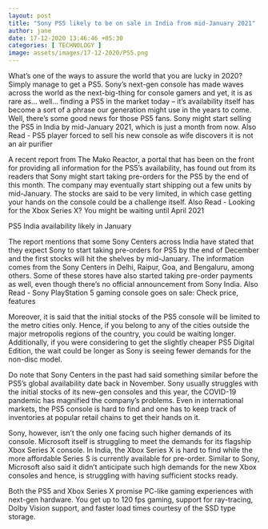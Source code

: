 ```yaml
---
layout: post
title: "Sony PS5 likely to be on sale in India from mid-January 2021"
author: jane 
date: 17-12-2020 13:46:46 +05:30 
categories: [ TECHNOLOGY ] 
image: assets/images/17-12-2020/PS5.png
---
```

What’s one of the ways to assure the world that you are lucky in 2020? Simply manage to get a PS5. Sony’s next-gen console has made waves across the world as the next-big-thing for console gamers and yet, it is as rare as… well… finding a PS5 in the market today – it’s availability itself has become a sort of a phrase our generation might use in the years to come. Well, there’s some good news for those PS5 fans. Sony might start selling the PS5 in India by mid-January 2021, which is just a month from now. Also Read - PS5 player forced to sell his new console as wife discovers it is not an air purifier

A recent report from The Mako Reactor, a portal that has been on the front for providing all information for the PS5’s availability, has found out from its readers that Sony might start taking pre-orders for the PS5 by the end of this month. The company may eventually start shipping out a few units by mid-January. The stocks are said to be very limited, in which case getting your hands on the console could be a challenge itself. Also Read - Looking for the Xbox Series X? You might be waiting until April 2021

PS5 India availability likely in January

The report mentions that some Sony Centers across India have stated that they expect Sony to start taking pre-orders for PS5 by the end of December and the first stocks will hit the shelves by mid-January. The information comes from the Sony Centers in Delhi, Raipur, Goa, and Bengaluru, among others. Some of these stores have also started taking pre-order payments as well, even though there’s no official announcement from Sony India. Also Read - Sony PlayStation 5 gaming console goes on sale: Check price, features

Moreover, it is said that the initial stocks of the PS5 console will be limited to the metro cities only. Hence, if you belong to any of the cities outside the major metropolis regions of the country, you could be waiting longer. Additionally, if you were considering to get the slightly cheaper PS5 Digital Edition, the wait could be longer as Sony is seeing fewer demands for the non-disc model.

Do note that Sony Centers in the past had said something similar before the PS5’s global availability date back in November. Sony usually struggles with the initial stocks of its new-gen consoles and this year, the COVID-19 pandemic has magnified the company’s problems. Even in international markets, the PS5 console is hard to find and one has to keep track of inventories at popular retail chains to get their hands on it.

Sony, however, isn’t the only one facing such higher demands of its console. Microsoft itself is struggling to meet the demands for its flagship Xbox Series X console. In India, the Xbox Series X is hard to find while the more affordable Series S is currently available for pre-order. Similar to Sony, Microsoft also said it didn’t anticipate such high demands for the new Xbox consoles and hence, is struggling with having sufficient stocks ready.

Both the PS5 and Xbox Series X promise PC-like gaming experiences with next-gen hardware. You get up to 120 fps gaming, support for ray-tracing, Dolby Vision support, and faster load times courtesy of the SSD type storage.